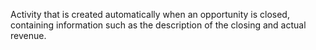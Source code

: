 Activity that is created automatically when an opportunity is closed, containing information such as the description of the closing and actual revenue.